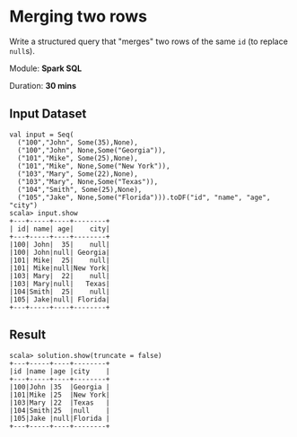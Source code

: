 # Merging two rows

Write a structured query that "merges" two rows of the same `id` (to replace `null`s).

Module: **Spark SQL**

Duration: **30 mins**

## Input Dataset

```text
val input = Seq(
  ("100","John", Some(35),None),
  ("100","John", None,Some("Georgia")),
  ("101","Mike", Some(25),None),
  ("101","Mike", None,Some("New York")),
  ("103","Mary", Some(22),None),
  ("103","Mary", None,Some("Texas")),
  ("104","Smith", Some(25),None),
  ("105","Jake", None,Some("Florida"))).toDF("id", "name", "age", "city")
scala> input.show
+---+-----+----+--------+
| id| name| age|    city|
+---+-----+----+--------+
|100| John|  35|    null|
|100| John|null| Georgia|
|101| Mike|  25|    null|
|101| Mike|null|New York|
|103| Mary|  22|    null|
|103| Mary|null|   Texas|
|104|Smith|  25|    null|
|105| Jake|null| Florida|
+---+-----+----+--------+
```

## Result

```text
scala> solution.show(truncate = false)
+---+-----+----+--------+
|id |name |age |city    |
+---+-----+----+--------+
|100|John |35  |Georgia |
|101|Mike |25  |New York|
|103|Mary |22  |Texas   |
|104|Smith|25  |null    |
|105|Jake |null|Florida |
+---+-----+----+--------+
```

<!--
## Credits

* [How to merge two rows in Spark SQL?](https://stackoverflow.com/q/61036572/1305344)

## Solution

```text
val solution = input
  .groupBy("id", "name")
  .agg(first("age", ignoreNulls = true) as "age", first("city", ignoreNulls = true) as "city")
  .orderBy("id")
```
-->
